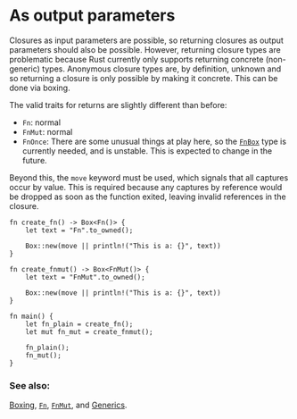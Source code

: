 # As output parameters

Closures as input parameters are possible, so returning closures as 
output parameters should also be possible. However, returning closure types 
are problematic because Rust currently only supports returning concrete 
(non-generic) types. Anonymous closure types are, by definition, unknown 
and so returning a closure is only possible by making it concrete. This 
can be done via boxing.

The valid traits for returns are slightly different than before:

* `Fn`: normal
* `FnMut`: normal
* `FnOnce`: There are some unusual things at play here, so the [`FnBox`][fnbox]
  type is currently needed, and is unstable. This is expected to change in
  the future.

Beyond this, the `move` keyword must be used, which signals that all captures
occur by value. This is required because any captures by reference would be
dropped as soon as the function exited, leaving invalid references in the
closure.

```rust,editable
fn create_fn() -> Box<Fn()> {
    let text = "Fn".to_owned();

    Box::new(move || println!("This is a: {}", text))
}

fn create_fnmut() -> Box<FnMut()> {
    let text = "FnMut".to_owned();

    Box::new(move || println!("This is a: {}", text))
}

fn main() {
    let fn_plain = create_fn();
    let mut fn_mut = create_fnmut();

    fn_plain();
    fn_mut();
}
```

### See also:

[Boxing][box], [`Fn`][fn], [`FnMut`][fnmut], and [Generics][generics].

[box]: ../../std/box.md
[fn]: https://doc.rust-lang.org/std/ops/trait.Fn.html
[fnmut]: https://doc.rust-lang.org/std/ops/trait.FnMut.html
[fnbox]: https://doc.rust-lang.org/std/boxed/trait.FnBox.html 
[generics]: ../../generics.md
